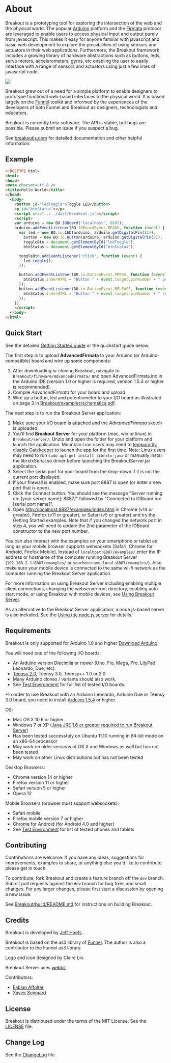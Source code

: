 About
===

Breakout is a prototyping tool for exploring the intersection of the web and the physical world. The popular [Arduino](http://arduino.cc) platform and the [Firmata](http://firmata.org) protocol are leveraged to enable users to access physical input and output purely from javascript. This makes it easy for anyone familiar with javascript and basic web development to explore the possibilities of using sensors and actuators in their web applications. Furthermore, the Breakout framework includes a growing library of hardware abstractions such as buttons, leds, servo motors, accelerometers, gyros, etc enabling the user to easily interface with a range of sensors and actuators using just a few lines of javascript code.

![](http://breakoutjs.com/wp-content/uploads/2012/02/how_breakout_works.png)

Breakout grew out of a need for a simple platform to enable designers to prototype functional web-based interfaces to the physical world. It is based largely on the [Funnel](http://funnel.cc) toolkit and informed by the experiences of the developers of both Funnel and Breakout as designers, technologists and educators.

Breakout is currently beta software. The API is stable, but bugs are possible. Please submit an issue if you suspect a bug.

See [breakoutjs.com](http://breakoutjs.com) for detailed documentation and other helpful information.

Example
---

```html
<!DOCTYPE html>
<html>
<head>
<meta charset=utf-8 />
<title>Hello World</title>
</head>
  <body>
    <button id="ledToggle">Toggle LED</button>
    <p id="btnStatus"></p>
    <script src="../../dist/Breakout.js"></script>
    <script>
    var arduino = new BO.IOBoard("localhost", 8887);
    arduino.addEventListener(BO.IOBoardEvent.READY, function (event) {
      var led = new BO.io.LED(arduino, arduino.getDigitalPin(11)),
        button = new BO.io.Button(arduino, arduino.getDigitalPin(2)),
        toggleBtn = document.getElementById("ledToggle"),
        btnStatus = document.getElementById("btnStatus");

      toggleBtn.addEventListener("click", function (event) {
        led.toggle();
      });

      button.addEventListener(BO.io.ButtonEvent.PRESS, function (event) {
        btnStatus.innerHTML = "Button " + event.target.pinNumber + " pressed";
      });
      button.addEventListener(BO.io.ButtonEvent.RELEASE, function (event) {
        btnStatus.innerHTML = "Button " + event.target.pinNumber + " released";
      });
    });
    </script>
  </body>
</html>
```

Quick Start
---

See the detailed [Getting Started guide](http://breakoutjs.com/getting-started/) or the quickstart guide below.

The first step is to upload **AdvancedFirmata** to your Arduino (or Arduino-compatible) board and wire up some components:

1. After downloading or cloning Breakout, navigate to `Breakout/firmware/AdvancedFirmata/` and open AdvancedFirmata.ino in the Arduino IDE (version 1.0 or higher is required, version 1.5.4 or higher is recommended).
2. Compile *AdvancedFirmata* for your board and upload.
3. Wire up a button, led and potentiometer to your I/O board as illustrated on page 3 in [Breakout/examples/schematics.pdf](http://breakoutjs.com/examples/schematics.pdf).

The next step is to run the Breakout Server application:

1. Make sure your I/O board is attached and the *AdvancedFirmata* sketch is uploaded. 
2. You'll find **Breakout Server** for your platform (mac, win or linux) in `Breakout/server/`. Unzip and open the folder for your platform and launch the application. Mountain Lion users may need to [temporarily disable Gatekeeper](https://answers.uchicago.edu/page.php?id=25481) to launch the app for the first time. Note: Linux users may need to run ```sudo apt-get install librxtx-java``` or manually install the librxtxSerial.so driver before launching the BreakoutServer.jar application.
3. Select the serial port for your board from the drop-down if it is not the current port displayed.
4. If your firewall is enabled, make sure port 8887 is open (or enter a new port that is open).
5. Click the Connect button. You should see the message "Server running on: [your server name]: 8887/" followed by "Connected to IOBoard on: [serial port name]".
6. Open [http://localhost:8887/examples/index.html](http://localhost:8887/examples/index.html) in Chrome (v14 or greater), Firefox (v11 or greater), or Safari (v5 or greater) and try the Getting Started examples. Note that if you changed the network port in step 4, you will need to update the 2nd parameter of the IOBoard constructor to the new port number.

You can also interact with the examples on your smartphone or tablet as long as your mobile browser supports websockets (Safari, Chrome for Android, Firefox Mobile). Instead of `localhost:8887/examples/` enter the IP address or hostname of the computer running Breakout Server (`192.168.2.1:8887/examples/` or `yourhostname.local:8887/examples/`). Also make sure your mobile device is connected to the same wi-fi network as the computer running the Breakout Server application.

For more information on using Breakout Server including enabling multiple client connections, changing the webserver root directory, enabling auto start mode, or using Breakout with mobile devices, see [Using Breakout Server](http://breakoutjs.com/using-breakout-server/).

As an alternative to the Breakout Server application, a node.js-based server is also included. See the [Using the node.js server](https://github.com/soundanalogous/Breakout/wiki/Using-the-node.js-server) for details.


Requirements
---

Breakout is only supported for Arduino 1.0 and higher [Download Arduino](http://arduino.cc/en/Main/Software).

You will need one of the following I/O boards:

- An Arduino version Diecimila or newer (Uno, Fio, Mega, Pro, LilyPad, Leonardo, Due, etc). 
- [Teensy 2.0](http://www.pjrc.com/teensy/), Teensy 3.0, Teensy++ 1.0 or 2.0
- Many Arduino clones / variants should also work.
- See [Test Environment](https://github.com/soundanalogous/Breakout/wiki/Test-Environment) for full list of tested I/O boards.

*In order to use Breakout with an Arduino Leonardo, Arduino Due or Teensy 3.0 board, you need to install [Arduino 1.5.4](http://arduino.cc/en/Main/Software) or higher.

OS:

- Mac OS X 10.6 or higher
- Windows 7 or XP ([Java JRE 1.6 or greater required to run Breakout Server](http://www.java.com/en/download/index.jsp))
- Has been tested successfuly on Ubuntu 11.10 running in 64-bit mode on an x86-64 processor
- May work on older versions of OS X and Windows as well but has not been tested
- May work on other Linux distributions but has not been tested

Desktop Browsers:

- Chrome version 14 or higher
- Firefox version 11 or higher
- Safari version 5 or higher
- Opera 12

Mobile Browsers (browser must support websockets):

- Safari mobile
- Firefox mobile version 7 or higher
- Chrome for Android (for Android 4.0 and higher)
- See [Test Environment](https://github.com/soundanalogous/Breakout/wiki/Test-Environment) for list of tested phones and tablets

Contributing
---
Contributions are welcome. If you have any ideas, suggestions for improvements, 
examples to share, or anything else you'd like to contribute please get in touch.

To contribute, fork Breakout and create a feature branch off the `dev` branch.
Submit pull requests against the `dev` branch for bug fixes and small changes. For any
larger changes, please first start a discussion by opening a new issue.

See [Breakout/build/README.md](https://github.com/soundanalogous/Breakout/blob/master/build/README.md) for instructions on building Breakout. 


Credits
---
Breakout is developed by [Jeff Hoefs](http://jeffhoefs.com).

Breakout is based on the as3 library of [Funnel](http://funnel.cc). 
The author is also a contributor to the Funnel as3 library.

Logo and icon designed by Claire Lin.

Breakout Server uses [webbit](https://github.com/webbit/webbit)

Contributors:

- [Fabian Affolter](https://github.com/fabaff)
- [Xavier Seignard](https://github.com/xseignard)

License
---
Breakout is distributed under the terms of the MIT License. See the [LICENSE](https://raw.github.com/soundanalogous/Breakout/master/LICENSE) file.

Change Log
---
See the [ChangeLog](https://github.com/soundanalogous/Breakout/blob/master/ChangeLog) file.

